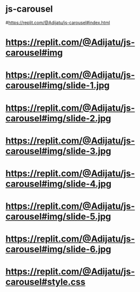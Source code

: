 # js-carousel
#https://replit.com/@Adijatu/js-carousel#index.html
# https://replit.com/@Adijatu/js-carousel#img
# https://replit.com/@Adijatu/js-carousel#img/slide-1.jpg
# https://replit.com/@Adijatu/js-carousel#img/slide-2.jpg
# https://replit.com/@Adijatu/js-carousel#img/slide-3.jpg
# https://replit.com/@Adijatu/js-carousel#img/slide-4.jpg
# https://replit.com/@Adijatu/js-carousel#img/slide-5.jpg
# https://replit.com/@Adijatu/js-carousel#img/slide-6.jpg
# https://replit.com/@Adijatu/js-carousel#style.css
